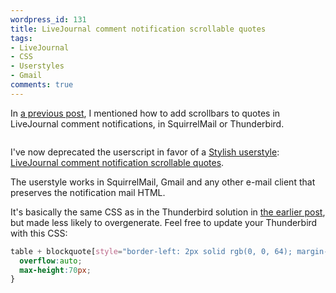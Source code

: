 ```yaml
---
wordpress_id: 131
title: LiveJournal comment notification scrollable quotes
tags:
- LiveJournal
- CSS
- Userstyles
- Gmail
comments: true
---
```

In <a href="http://henrik.nyh.se/2006/08/fixed-size-scrollable-quotes-in-livejournal-comment-notification-mails">a previous post</a>, I mentioned how to add scrollbars to quotes in LiveJournal comment notifications, in SquirrelMail or Thunderbird.

<p class="center">
<img src="http://henrik.nyh.se/uploads/USsmlj.png" alt="" class="bordered" />
</p>

I've now deprecated the userscript in favor of a <a href="http://userstyles.org/stylish/">Stylish userstyle</a>: <a href="http://userstyles.org/style/show/2232">LiveJournal comment notification scrollable quotes</a>.

The userstyle works in SquirrelMail, Gmail and any other e-mail client that preserves the notification mail HTML.

<!--more-->

It's basically the same CSS as in the Thunderbird solution in <a href="http://henrik.nyh.se/2006/08/fixed-size-scrollable-quotes-in-livejournal-comment-notification-mails">the earlier post</a>, but made less likely to overgenerate. Feel free to update your Thunderbird with this CSS:

``` css
table + blockquote[style="border-left: 2px solid rgb(0, 0, 64); margin-left: 0px; margin-right: 0px; padding-left: 15px; padding-right: 0px;"] {
  overflow:auto;
  max-height:70px;
}
```
